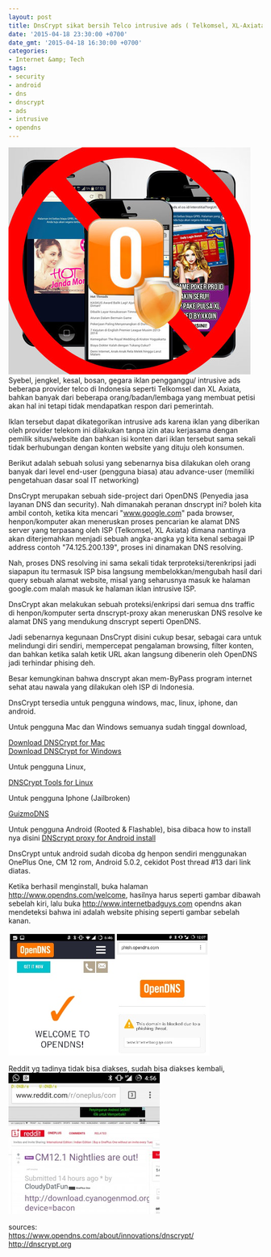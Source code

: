 ```yaml
---
layout: post
title: DnsCrypt sikat bersih Telco intrusive ads ( Telkomsel, XL-Axiata )
date: '2015-04-18 23:30:00 +0700'
date_gmt: '2015-04-18 16:30:00 +0700'
categories:
- Internet &amp; Tech
tags:
- security
- android
- dns
- dnscrypt
- ads
- intrusive
- opendns
---
```

![opendnsintrusiveads](/images/opendnsintrusiveads.jpg)Syebel, jengkel, kesal, bosan, gegara iklan pengganggu/ intrusive ads beberapa provider telco di Indonesia seperti Telkomsel dan XL Axiata, bahkan banyak dari beberapa orang/badan/lembaga yang membuat petisi akan hal ini tetapi tidak mendapatkan respon dari pemerintah.

Iklan tersebut dapat dikategorikan intrusive ads karena iklan yang diberikan oleh provider telekom ini dilakukan tanpa izin atau kerjasama dengan pemilik situs/website dan bahkan isi konten dari iklan tersebut sama sekali tidak berhubungan dengan konten website yang dituju oleh konsumen.

Berikut adalah sebuah solusi yang sebenarnya bisa dilakukan oleh orang banyak dari level end-user (pengguna biasa) atau advance-user (memiliki pengetahuan dasar soal IT networking)

DnsCrypt merupakan sebuah side-project dari OpenDNS (Penyedia jasa layanan DNS dan security). Nah dimanakah peranan dnscrypt ini? boleh kita ambil contoh, ketika kita mencari "www.google.com" pada browser, henpon/komputer akan meneruskan proses pencarian ke alamat DNS server yang terpasang oleh ISP (Telkomsel, XL Axiata) dimana nantinya akan diterjemahkan menjadi sebuah angka-angka yg kita kenal sebagai IP address contoh "74.125.200.139", proses ini dinamakan DNS resolving.

Nah, proses DNS resolving ini sama sekali tidak terproteksi/terenkripsi jadi siapapun itu termasuk ISP bisa langsung membelokkan/mengubah hasil dari query sebuah alamat website, misal yang seharusnya masuk ke halaman google.com malah masuk ke halaman iklan intrusive ISP.

DnsCrypt akan melakukan sebuah proteksi/enkripsi dari semua dns traffic di henpon/komputer serta dnscrypt-proxy akan meneruskan DNS resolve ke alamat DNS yang mendukung dnscrypt seperti OpenDNS.

Jadi sebenarnya kegunaan DnsCrypt disini cukup besar, sebagai cara untuk melindungi diri sendiri, mempercepat pengalaman browsing, filter konten, dan bahkan ketika salah ketik URL akan langsung dibenerin oleh OpenDNS jadi terhindar phising deh.

Besar kemungkinan bahwa dnscrypt akan mem-ByPass program internet sehat atau nawala yang dilakukan oleh ISP di Indonesia.

DnsCrypt tersedia untuk pengguna windows, mac, linux, iphone, dan android.

Untuk pengguna Mac dan Windows semuanya sudah tinggal download,

[Download DNSCrypt for Mac](http://opendns.github.com/dnscrypt-osx-client/)  
[Download DNSCrypt for Windows](https://github.com/opendns/dnscrypt-win-client)

Untuk pengguna Linux,

[DNSCrypt Tools for Linux](http://opendesktop.org/content/show.php/DNScrypt+Tools?content=164488)

Untuk pengguna Iphone (Jailbroken)

[GuizmoDNS](http://modmyi.com/cydia/com.guizmo.dns)

Untuk pengguna Android (Rooted & Flashable), bisa dibaca how to install nya disini [DNScrypt proxy for Android install](http://forum.xda-developers.com/showthread.php?p=56068030)

DnsCrypt untuk android sudah dicoba dg henpon sendiri menggunakan OnePlus One, CM 12 rom, Android 5.0.2, cekidot Post thread #13 dari link diatas.

Ketika berhasil menginstall, buka halaman http://www.opendns.com/welcome, hasilnya harus seperti gambar dibawah sebelah kiri, lalu buka http://www.internetbadguys.com opendns akan mendeteksi bahwa ini adalah website phising seperti gambar sebelah kanan.

[![image](/images/wpid-img_20150418_230228.jpg "IMG_20150418_230228.jpg")](/images/wpid-img_20150418_230228.jpg)

Reddit yg tadinya tidak bisa diakses, sudah bisa diakses kembali,  
[![wpid-20150418_231153.jpg](/images/wpid-20150418_231153-300x280.jpg)](/images/wpid-20150418_231153.jpg)

sources:  
<https://www.opendns.com/about/innovations/dnscrypt/>  
<http://dnscrypt.org>